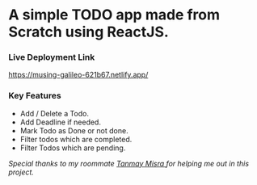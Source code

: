 # A simple TODO app made from Scratch using ReactJS.



### Live Deployment Link
https://musing-galileo-621b67.netlify.app/


### Key Features

- Add / Delete a Todo.
- Add Deadline if needed.
- Mark Todo as Done or not done.
- Filter todos which are completed.
- Filter Todos which are pending.



*Special thanks to my roommate [Tanmay Misra ](https://github.com/primeTanM) for helping me out in this project.*

